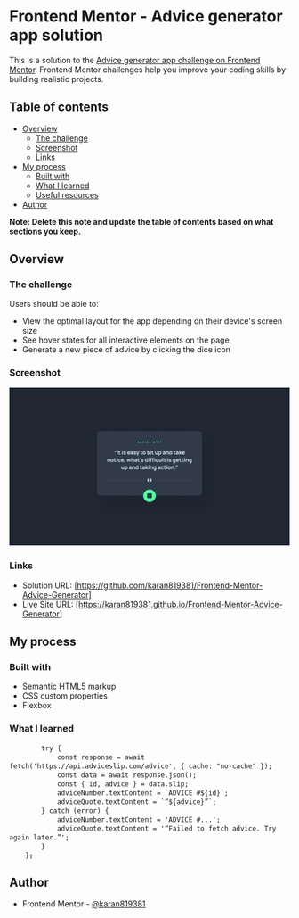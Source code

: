 # Frontend Mentor - Advice generator app solution

This is a solution to the [Advice generator app challenge on Frontend Mentor](https://www.frontendmentor.io/challenges/advice-generator-app-QdUG-13db). Frontend Mentor challenges help you improve your coding skills by building realistic projects.

## Table of contents

- [Overview](#overview)
  - [The challenge](#the-challenge)
  - [Screenshot](#screenshot)
  - [Links](#links)
- [My process](#my-process)
  - [Built with](#built-with)
  - [What I learned](#what-i-learned)
  - [Useful resources](#useful-resources)
- [Author](#author)


**Note: Delete this note and update the table of contents based on what sections you keep.**

## Overview

### The challenge

Users should be able to:

- View the optimal layout for the app depending on their device's screen size
- See hover states for all interactive elements on the page
- Generate a new piece of advice by clicking the dice icon

### Screenshot

![](./design/desktop-design.jpg)


### Links

- Solution URL: [https://github.com/karan819381/Frontend-Mentor-Advice-Generator]
- Live Site URL: [https://karan819381.github.io/Frontend-Mentor-Advice-Generator]

## My process

### Built with

- Semantic HTML5 markup
- CSS custom properties
- Flexbox


### What I learned

```const fetchAdvice = async () => {
        try {
            const response = await fetch('https://api.adviceslip.com/advice', { cache: "no-cache" });
            const data = await response.json();
            const { id, advice } = data.slip;
            adviceNumber.textContent = `ADVICE #${id}`;
            adviceQuote.textContent = `“${advice}”`;
        } catch (error) {
            adviceNumber.textContent = 'ADVICE #...';
            adviceQuote.textContent = '“Failed to fetch advice. Try again later.”';
        }
    };

```



## Author


- Frontend Mentor - [@karan819381](https://www.frontendmentor.io/profile/karan819381)
